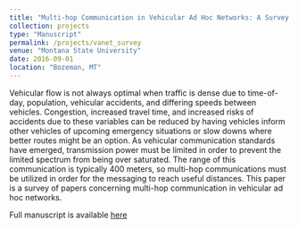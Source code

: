 ```yaml
---
title: "Multi-hop Communication in Vehicular Ad Hoc Networks: A Survey."
collection: projects
type: "Manuscript"
permalink: /projects/vanet_survey
venue: "Montana State University"
date: 2016-09-01
location: "Bozeman, MT"
---
```


Vehicular flow is not always optimal when traffic is dense due to time-of-day, population, vehicular accidents,
and differing speeds between vehicles. Congestion, increased travel time, and increased risks of accidents
due to these variables can be reduced by having vehicles inform other vehicles of upcoming emergency
situations or slow downs where better routes might be an option. As vehicular communication standards
have emerged, transmission power must be limited in order to prevent the limited spectrum from being
over saturated. The range of this communication is typically 400 meters, so multi-hop communications
must be utilized in order for the messaging to reach useful distances. This paper is a survey of papers
concerning multi-hop communication in vehicular ad hoc networks.

Full manuscript is available [here](https://tatujan.github.io/files/vanet_survey.pdf)
